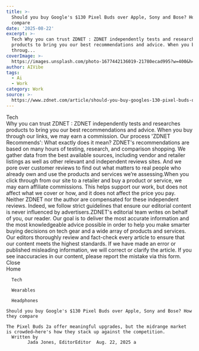 ```yaml
---
title: >-
  Should you buy Google's $130 Pixel Buds over Apple, Sony and Bose? How they
  compare
date: '2025-08-22'
excerpt: >-
  Tech Why you can trust ZDNET : ZDNET independently tests and researches
  products to bring you our best recommendations and advice. When you buy
  throug...
coverImage: >-
  https://images.unsplash.com/photo-1677442136019-21780ecad995?w=400&h=200&fit=crop&auto=format
author: AIVibe
tags:
  - Ai
  - Work
category: Work
source: >-
  https://www.zdnet.com/article/should-you-buy-googles-130-pixel-buds-over-apple-sony-and-bose-how-they-compare/
---
```

Tech     
    Why you can trust ZDNET
  : ZDNET independently tests and researches products to bring you our best recommendations and advice. When you buy through our links, we may earn a commission. Our process    'ZDNET Recommends': What exactly does it mean? ZDNET's recommendations are based on many hours of testing, research, and comparison shopping. We gather data from the best available sources, including vendor and retailer listings as well as other relevant and independent reviews sites. And we pore over customer reviews to find out what matters to real people who already own and use the products and services we’re assessing.When you click through from our site to a retailer and buy a product or service, we may earn affiliate commissions. This helps support our work, but does not affect what we cover or how, and it does not affect the price you pay. Neither ZDNET nor the author are compensated for these independent reviews.  Indeed, we follow strict guidelines that ensure our editorial content is never influenced by advertisers.ZDNET's editorial team writes on behalf of you, our reader. Our goal is to deliver the most accurate information and the most knowledgeable advice possible in order to help you make smarter buying decisions on tech gear and a wide array of products and services. Our editors  thoroughly review and fact-check every article to ensure that our content meets the highest standards. If we have made an error or published misleading information, we will correct or clarify the article. If you see inaccuracies in our content, please report the mistake via this form. Close   
      Home
    
      Tech
    
      Wearables
    
      Headphones
       
    Should you buy Google's $130 Pixel Buds over Apple, Sony and Bose? How they compare
     
    The Pixel Buds 2a offer meaningful upgrades, but the midrange market is crowded—here's how they stack up against the competition.
      Written by 
            Jada Jones, EditorEditor  Aug. 22, 2025 a

